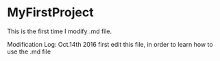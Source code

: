# MyFirstProject
This is the first time I modify .md file. 

Modification Log:
Oct.14th 2016  first edit this file, in order to learn how to use the .md file
